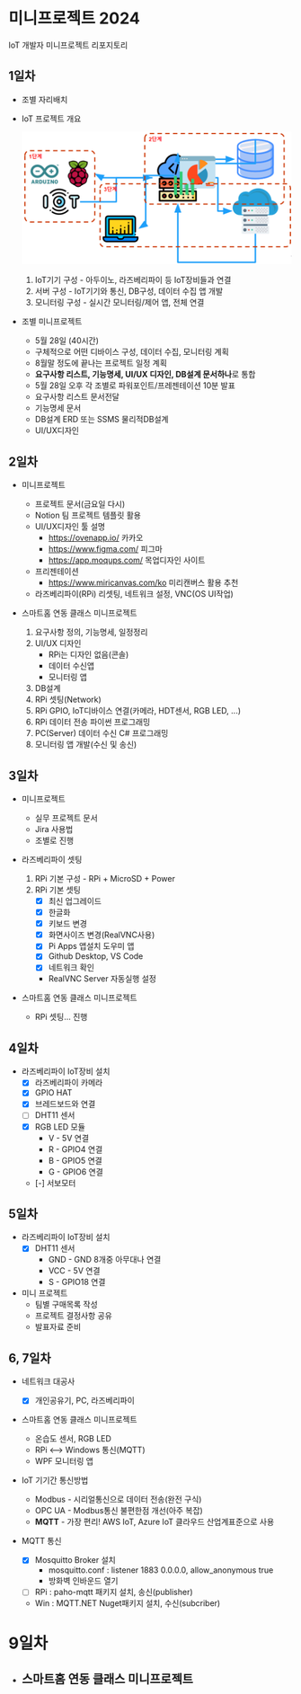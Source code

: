 # 미니프로젝트 2024
IoT 개발자 미니프로젝트 리포지토리

## 1일차
- 조별 자리배치
- IoT 프로젝트 개요

    ![IoT프로젝트](https://raw.githubusercontent.com/hugoMGSung/miniprojects-2024/main/images/mp001.png)

    1. IoT기기 구성 - 아두이노, 라즈베리파이 등 IoT장비들과 연결
    2. 서버 구성 - IoT기기와 통신, DB구성, 데이터 수집 앱 개발
    3. 모니터링 구성 - 실시간 모니터링/제어 앱, 전체 연결

- 조별 미니프로젝트
    - 5월 28일 (40시간)
    - 구체적으로 어떤 디바이스 구성, 데이터 수집, 모니터링 계획
    - 8월말 정도에 끝나는 프로젝트 일정 계획
    - **요구사항 리스트, 기능명세, UI/UX 디자인, DB설계 문서하나**로 통합
    - 5월 28일 오후 각 조별로 파워포인트/프레젠테이션 10분 발표
    - 요구사항 리스트 문서전달
    - 기능명세 문서
    - DB설계 ERD 또는 SSMS 물리적DB설계 
    - UI/UX디자인

## 2일차
- 미니프로젝트
    - 프로젝트 문서(금요일 다시)
    - Notion 팀 프로젝트 템플릿 활용
    - UI/UX디자인 툴 설명
        - https://ovenapp.io/ 카카오 
        - https://www.figma.com/ 피그마
        - https://app.moqups.com/ 목업디자인 사이트
    - 프리젠테이션
        - https://www.miricanvas.com/ko 미리캔버스 활용 추천
    - 라즈베리파이(RPi) 리셋팅, 네트워크 설정, VNC(OS UI작업)

- 스마트홈 연동 클래스 미니프로젝트
    1. 요구사항 정의, 기능명세, 일정정리
    2. UI/UX 디자인
        - RPi는 디자인 없음(콘솔)
        - 데이터 수신앱
        - 모니터링 앱
    3. DB설계
    4. RPi 셋팅(Network)
    5. RPi GPIO, IoT디바이스 연결(카메라, HDT센서, RGB LED, ...)
    6. RPi 데이터 전송 파이썬 프로그래밍
    7. PC(Server) 데이터 수신 C# 프로그래밍
    8. 모니터링 앱 개발(수신 및 송신)

## 3일차
- 미니프로젝트
    - 실무 프로젝트 문서
    - Jira 사용법 
    - 조별로 진행

- 라즈베리파이 셋팅 
    1. RPi 기본 구성 - RPi + MicroSD + Power
    2. RPi 기본 셋팅
        - [x] 최신 업그레이드
        - [x] 한글화
        - [x] 키보드 변경
        - [x] 화면사이즈 변경(RealVNC사용)
        - [x] Pi Apps 앱설치 도우미 앱
        - [x] Github Desktop, VS Code
        - [x] 네트워크 확인
        - RealVNC Server 자동실행 설정

- 스마트홈 연동 클래스 미니프로젝트
    - RPi 셋팅... 진행

## 4일차
- 라즈베리파이 IoT장비 설치
    - [x] 라즈베리파이 카메라
    - [x] GPIO HAT
    - [x] 브레드보드와 연결
    - [ ] DHT11 센서
    - [x] RGB LED 모듈
        - V - 5V 연결
        - R - GPIO4 연결
        - B - GPIO5 연결
        - G - GPIO6 연결
    - [-] 서보모터

## 5일차
- 라즈베리파이 IoT장비 설치
    - [x] DHT11 센서
        - GND - GND 8개중 아무대나 연결
        - VCC - 5V 연결
        - S - GPIO18 연결

- 미니 프로젝트
    - 팀별 구매목록 작성
    - 프로젝트 결정사항 공유
    - 발표자료 준비

## 6, 7일차
- 네트워크 대공사
    - [x] 개인공유기, PC, 라즈베리파이
    
- 스마트홈 연동 클래스 미니프로젝트
    - 온습도 센서, RGB LED 
    - RPi <--> Windows 통신(MQTT)
    - WPF 모니터링 앱

- IoT 기기간 통신방법
    - Modbus - 시리얼통신으로 데이터 전송(완전 구식)
    - OPC UA - Modbus통신 불편한점 개선(아주 복잡)
    - **MQTT** - 가장 편리! AWS IoT, Azure IoT 클라우드 산업계표준으로 사용

- MQTT 통신
    - [x] Mosquitto Broker 설치
        - mosquitto.conf : listener 1883 0.0.0.0, allow_anonymous true
        - 방화벽 인바운드 열기
    - [ ] RPi : paho-mqtt 패키지 설치, 송신(publisher)
    - Win : MQTT.NET Nuget패키지 설치, 수신(subcriber)

# 9일차
- 스마트홈 연동 클래스 미니프로젝트
    - 